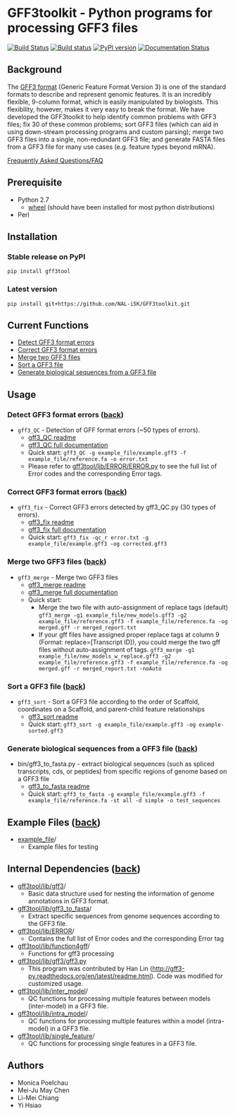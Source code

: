 # GFF3toolkit - Python programs for processing GFF3 files

[![Build Status](https://travis-ci.org/NAL-i5K/GFF3toolkit.svg?branch=master)](https://travis-ci.org/NAL-i5K/GFF3toolkit)
[![Build status](https://ci.appveyor.com/api/projects/status/0do5uwu5je0gag1u/branch/master?svg=true)](https://ci.appveyor.com/project/hsiaoyi0504/gff3toolkit/branch/master)
[![PyPI version](https://badge.fury.io/py/gff3tool.svg)](https://badge.fury.io/py/gff3tool)
[![Documentation Status](https://readthedocs.org/projects/gff3toolkit/badge/?version=latest)](https://gff3toolkit.readthedocs.io/en/latest/?badge=latest)

## Background

The [GFF3 format](https://github.com/The-Sequence-Ontology/Specifications/blob/master/gff3.md) (Generic Feature Format Version 3) is one of the standard formats to describe and represent genomic features. It is an incredibly flexible, 9-column format, which is easily manipulated by biologists. This flexibility, however, makes it very easy to break the format. We have developed the GFF3toolkit to help identify common problems with GFF3 files; fix 30 of these common problems; sort GFF3 files (which can aid in using down-stream processing programs and custom parsing); merge two GFF3 files into a single, non-redundant GFF3 file; and generate FASTA files from a GFF3 file for many use cases (e.g. feature types beyond mRNA).

[Frequently Asked Questions/FAQ](docs/FAQ.md)

## Prerequisite

* Python 2.7
  * [wheel](https://pythonwheels.com/) (should have been installed for most python distributions)
* Perl

## Installation

### Stable release on PyPI

`pip install gff3tool`

### Latest version

`pip install git+https://github.com/NAL-i5K/GFF3toolkit.git`

## Current Functions

* [Detect GFF3 format errors](#detect-gff3-format-errors-back)
* [Correct GFF3 format errors](#correct-gff3-format-errors-back)
* [Merge two GFF3 files](#merge-two-gff3-files-back)
* [Sort a GFF3 file](#sort-a-gff3-file-back)
* [Generate biological sequences from a GFF3 file](#generate-biological-sequences-from-a-gff3-file-back)

## Usage

### Detect GFF3 format errors ([back](#gff3toolkit---python-programs-for-processing-gff3-files))

* `gff3_QC` - Detection of GFF format errors (~50 types of errors).
  * [gff3_QC readme](docs/gff3_QC.md)
  * [gff3_QC full documentation](docs/Detection-of-GFF3-format-errors.md)
  * Quick start:
    `gff3_QC -g example_file/example.gff3 -f example_file/reference.fa -o error.txt`
  * Please refer to [gff3tool/lib/ERROR/ERROR.py](gff3tool/lib/ERROR/ERROR.py) to see the full list of Error codes and the corresponding Error tags.

### Correct GFF3 format errors ([back](#gff3toolkit---python-programs-for-processing-gff3-files))

* `gff3_fix` - Correct GFF3 errors detected by gff3_QC.py (30 types of errors).
  * [gff3_fix readme](docs/gff3_fix.md)
  * [gff3_fix full documentation](docs/gff3_fix.py-documentation.md)
  * Quick start:
    `gff3_fix -qc_r error.txt -g example_file/example.gff3 -og corrected.gff3`

### Merge two GFF3 files ([back](#gff3toolkit---python-programs-for-processing-gff3-files))

* `gff3_merge` - Merge two GFF3 files
  * [gff3_merge readme](docs/gff3_merge.md)
  * [gff3_merge full documentation](docs/Merge-two-GFF3-files.md)
  * Quick start:
    * Merge the two file with auto-assignment of replace tags (default)
      `gff3_merge -g1 example_file/new_models.gff3 -g2 example_file/reference.gff3 -f example_file/reference.fa -og merged.gff -r merged_report.txt`
    * If your gff files have assigned proper replace tags at column 9 (Format: replace=[Transcript ID]), you could merge the two gff files without auto-assignment of tags.
      `gff3_merge -g1 example_file/new_models_w_replace.gff3 -g2 example_file/reference.gff3 -f example_file/reference.fa -og merged.gff -r merged_report.txt -noAuto`

### Sort a GFF3 file ([back](#gff3toolkit---python-programs-for-processing-gff3-files))

* `gff3_sort` - Sort a GFF3 file according to the order of Scaffold, coordinates on a Scaffold, and parent-child feature relationships
  * [gff3_sort readme](docs/gff3_sort.md)
  * Quick start:
    `gff3_sort -g example_file/example.gff3 -og example-sorted.gff3`

### Generate biological sequences from a GFF3 file ([back](#gff3toolkit---python-programs-for-processing-gff3-files))

* bin/gff3_to_fasta.py - extract biological sequences (such as spliced transcripts, cds, or peptides) from specific regions of genome based on a GFF3 file
  * [gff3_to_fasta readme](docs/gff3_to_fasta.md)
  * Quick start:
    `gff3_to_fasta -g example_file/example.gff3 -f example_file/reference.fa -st all -d simple -o test_sequences`

## Example Files ([back](#gff3toolkit---python-programs-for-processing-gff3-files))

* [example_file](example_file)/
  * Example files for testing

## Internal Dependencies ([back](#gff3toolkit---python-programs-for-processing-gff3-files))

* [gff3tool/lib/gff3](gff3tool/lib/gff3)/
  * Basic data structure used for nesting the information of genome annotations in GFF3 format.
* [gff3tool/lib/gff3_to_fasta](gff3tool/lib/gff3_to_fasta)/
  * Extract specific sequences from genome sequences according to the GFF3 file.
* [gff3tool/lib/ERROR](gff3tool/lib/ERROR)/
  * Contains the full list of Error codes and the corresponding Error tag
* [gff3tool/lib/function4gff](gff3tool/lib/function4gff)/
  * Functions for gff3 processing
* [gff3tool/lib/gff3/gff3.py](gff3tool/lib/gff3/gff3.py)
  * This program was contributed by Han Lin (http://gff3-py.readthedocs.org/en/latest/readme.html). Code was modified for customized usage.
* [gff3tool/lib/inter_model](lib/inter_model)/
  * QC functions for processing multiple features between models (inter-model) in a GFF3 file.
* [gff3tool/lib/intra_model](lib/intra_model)/
  * QC functions for processing multiple features within a model (intra-model) in a GFF3 file.
* [gff3tool/lib/single_feature](lib/single_feature)/
  * QC functions for processing single features in a GFF3 file.

## Authors

* Monica Poelchau
* Mei-Ju May Chen
* Li-Mei Chiang
* Yi Hsiao
